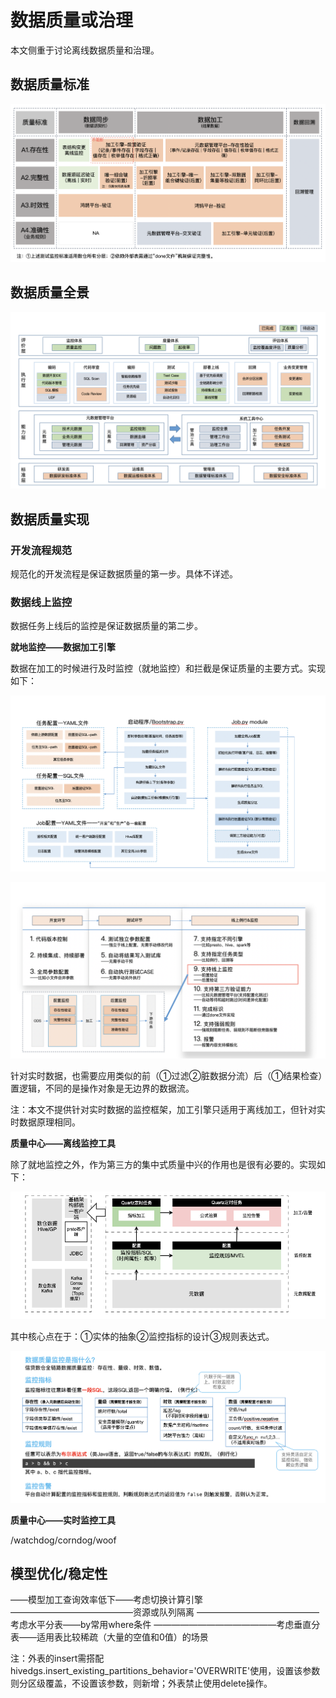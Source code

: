# 数据质量或治理

本文侧重于讨论离线数据质量和治理。

## 数据质量标准

![](dw-batch-quality-standards.png)

## 数据质量全景

![](dw-batch-quality-arch-overview.png)

## 数据质量实现

### 开发流程规范

规范化的开发流程是保证数据质量的第一步。具体不详述。

### 数据线上监控

数据任务上线后的监控是保证数据质量的第二步。

**就地监控——数据加工引擎**

数据在加工的时候进行及时监控（就地监控）和拦截是保证质量的主要方式。实现如下：

![](dw-batch-quality-self-impl-arch.png)

![](dw-batch-quality-self-impl-features.png)

针对实时数据，也需要应用类似的前（①过滤②脏数据分流）后（①结果检查）置逻辑，不同的是操作对象是无边界的数据流。

注：本文不提供针对实时数据的监控框架，加工引擎只适用于离线加工，但针对实时数据原理相同。

**质量中心——离线监控工具**

除了就地监控之外，作为第三方的集中式质量中兴的作用也是很有必要的。实现如下：

![](dw-batch-quality-corndog-impl-arch.png)

其中核心点在于：①实体的抽象②监控指标的设计③规则表达式。

![](dw-batch-quality-corndog-impl-details.png)

**质量中心——实时监控工具**

/watchdog/corndog/woof

## 模型优化/稳定性

——模型加工查询效率低下——考虑切换计算引擎
——————————————资源或队列隔离
——————————————考虑水平分表——by常用where条件
——————————————考虑垂直分表——适用表比较稀疏（大量的空值和0值）的场景


注：外表的insert需搭配hivedgs.insert_existing_partitions_behavior='OVERWRITE'使用，设置该参数则分区级覆盖，不设置该参数，则新增；外表禁止使用delete操作。



